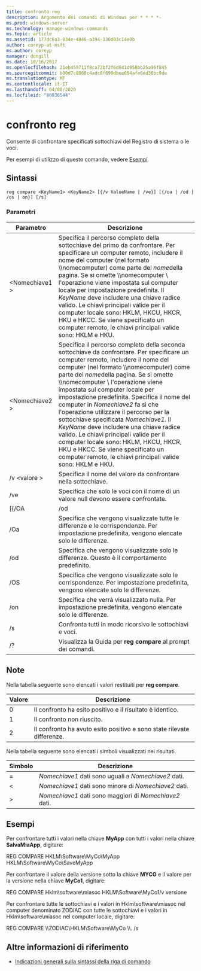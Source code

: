 ```yaml
---
title: confronto reg
description: Argomento dei comandi di Windows per * * * *-
ms.prod: windows-server
ms.technology: manage-windows-commands
ms.topic: article
ms.assetid: 177dc6a3-034e-4846-a394-330d03c14e0b
author: coreyp-at-msft
ms.author: coreyp
manager: dongill
ms.date: 10/16/2017
ms.openlocfilehash: 21eb459711f8ca72bf2f6d841d958bb25a96f845
ms.sourcegitcommit: b00d7c8968c4adc8f699dbee694afe6ed36bc9de
ms.translationtype: MT
ms.contentlocale: it-IT
ms.lasthandoff: 04/08/2020
ms.locfileid: "80836544"
---
```

# <a name="reg-compare"></a>confronto reg



Consente di confrontare specificati sottochiavi del Registro di sistema o le voci.

Per esempi di utilizzo di questo comando, vedere [Esempi](#BKMK_examples).

## <a name="syntax"></a>Sintassi

```
reg compare <KeyName1> <KeyName2> [{/v ValueName | /ve}] [{/oa | /od | /os | on}] [/s]
```

### <a name="parameters"></a>Parametri

|    Parametro    |                                                                                                                                                                                                                                                                                          Descrizione                                                                                                                                                                                                                                                                                           |
|-----------------|------------------------------------------------------------------------------------------------------------------------------------------------------------------------------------------------------------------------------------------------------------------------------------------------------------------------------------------------------------------------------------------------------------------------------------------------------------------------------------------------------------------------------------------------------------------------------------------------|
|   \<Nomechiave1 >   |                                                               Specifica il percorso completo della sottochiave del primo da confrontare. Per specificare un computer remoto, includere il nome del computer (nel formato \\\\nomecomputer\) come parte del *nome*della pagina. Se si omette \\\\nomecomputer \ l'operazione viene impostata sul computer locale per impostazione predefinita. Il *KeyName* deve includere una chiave radice valido. Le chiavi principali valide per il computer locale sono: HKLM, HKCU, HKCR, HKU e HKCC. Se viene specificato un computer remoto, le chiavi principali valide sono: HKLM e HKU.                                                                |
|   \<Nomechiave2 >   | Specifica il percorso completo della seconda sottochiave da confrontare. Per specificare un computer remoto, includere il nome del computer (nel formato \\\\nomecomputer\) come parte del *nome*della pagina. Se si omette \\\\nomecomputer \ l'operazione viene impostata sul computer locale per impostazione predefinita. Specifica il nome del computer in *Nomechiave2* fa sì che l'operazione utilizzare il percorso per la sottochiave specificata *Nomechiave1*. Il *KeyName* deve includere una chiave radice valido. Le chiavi principali valide per il computer locale sono: HKLM, HKCU, HKCR, HKU e HKCC. Se viene specificato un computer remoto, le chiavi principali valide sono: HKLM e HKU. |
| /v \<valore > |                                                                                                                                                                                                                                                                     Specifica il nome del valore da confrontare nella sottochiave.                                                                                                                                                                                                                                                                      |
|       /ve       |                                                                                                                                                                                                                                                         Specifica che solo le voci con il nome di un valore null devono essere confrontate.                                                                                                                                                                                                                                                         |
|      [{/OA      |                                                                                                                                                                                                                                                                                              /od                                                                                                                                                                                                                                                                                               |
|       /Oa       |                                                                                                                                                                                                                                             Specifica che vengono visualizzate tutte le differenze e le corrispondenze. Per impostazione predefinita, vengono elencate solo le differenze.                                                                                                                                                                                                                                             |
|       /od       |                                                                                                                                                                                                                                                          Specifica che vengono visualizzate solo le differenze. Questo è il comportamento predefinito.                                                                                                                                                                                                                                                          |
|       /OS       |                                                                                                                                                                                                                                                    Specifica che vengono visualizzate solo le corrispondenze. Per impostazione predefinita, vengono elencate solo le differenze.                                                                                                                                                                                                                                                     |
|       /on       |                                                                                                                                                                                                                                                       Specifica che verrà visualizzato nulla. Per impostazione predefinita, vengono elencate solo le differenze.                                                                                                                                                                                                                                                        |
|       /s        |                                                                                                                                                                                                                                                                         Confronta tutti in modo ricorsivo le sottochiavi e voci.                                                                                                                                                                                                                                                                          |
|       /?        |                                                                                                                                                                                                                                                                    Visualizza la Guida per **reg compare** al prompt dei comandi.                                                                                                                                                                                                                                                                    |

## <a name="remarks"></a>Note

Nella tabella seguente sono elencati i valori restituiti per **reg compare**.

|Valore|Descrizione|
|-----|-----------|
|0|Il confronto ha esito positivo e il risultato è identico.|
|1|Il confronto non riuscito.|
|2|Il confronto ha avuto esito positivo e sono state rilevate differenze.|

Nella tabella seguente sono elencati i simboli visualizzati nei risultati.

|Simbolo|Descrizione|
|------|-----------|
|=|*Nomechiave1* dati sono uguali a *Nomechiave2* dati.|
|<|*Nomechiave1* dati sono minore di *Nomechiave2* dati.|
|>|*Nomechiave1* dati sono maggiori di *Nomechiave2* dati.|

## <a name="examples"></a><a name=BKMK_examples></a>Esempi

Per confrontare tutti i valori nella chiave **MyApp** con tutti i valori nella chiave **SalvaMiaApp**, digitare:

REG COMPARE HKLM\Software\MyCo\MyApp HKLM\Software\MyCo\SaveMyApp

Per confrontare il valore della versione sotto la chiave **MYCO** e il valore per la versione nella chiave **MyCo1**, digitare:

REG COMPARE Hklm\software\miasoc HKLM\Software\MyCo1/v versione

Per confrontare tutte le sottochiavi e i valori in Hklm\software\miasoc nel computer denominato ZODIAC con tutte le sottochiavi e i valori in Hklm\software\miasoc nel computer locale, digitare:

REG COMPARE \\\\ZODIAC\HKLM\Software\MyCo \\\\. /s

## <a name="additional-references"></a>Altre informazioni di riferimento

- [Indicazioni generali sulla sintassi della riga di comando](command-line-syntax-key.md)
